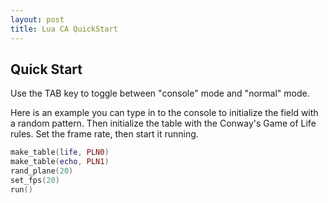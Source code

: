 ```yaml
---
layout: post
title: Lua CA QuickStart
---
```


## Quick Start

Use the TAB key to toggle between "console" mode and "normal" mode.

Here is an example you can type in to the console to initialize
the field with a random pattern.  Then initialize the table with
the Conway's Game of Life rules. Set the frame rate, then start it running.

```lua
make_table(life, PLN0)
make_table(echo, PLN1)
rand_plane(20)
set_fps(20)
run()
```


